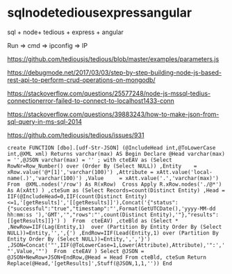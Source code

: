 # sqlnodetediousexpressangular
sql + node+ tedious + express + angular



Run => cmd => ipconfig => IP 

https://github.com/tediousjs/tedious/blob/master/examples/parameters.js

https://debugmode.net/2017/03/03/step-by-step-building-node-js-based-rest-api-to-perform-crud-operations-on-mongodb/

https://stackoverflow.com/questions/25577248/node-js-mssql-tedius-connectionerror-failed-to-connect-to-localhost1433-conn

https://stackoverflow.com/questions/39883243/how-to-make-json-from-sql-query-in-ms-sql-2014

https://github.com/tediousjs/tedious/issues/931






`create FUNCTION [dbo].[udf-Str-JSON] (@IncludeHead int,@ToLowerCase int,@XML xml)
Returns varchar(max)
AS
Begin
    Declare @Head varchar(max) = '',@JSON varchar(max) = ''
    ; with cteEAV as (Select RowNr=Row_Number() over (Order By (Select NULL))
                            ,Entity    = xRow.value('@*[1]','varchar(100)')
                            ,Attribute = xAtt.value('local-name(.)','varchar(100)')
                            ,Value     = xAtt.value('.','varchar(max)') 
                       From  @XML.nodes('/row') As R(xRow) 
                       Cross Apply R.xRow.nodes('./@*') As A(xAtt) )
          ,cteSum as (Select Records=count(Distinct Entity)
                            ,Head = IIF(@IncludeHead=0,IIF(count(Distinct Entity)<=1,'[getResults]','[[getResults]]'),Concat('{"status":{"successful":"true","timestamp":"',Format(GetUTCDate(),'yyyy-MM-dd hh:mm:ss '),'GMT','","rows":"',count(Distinct Entity),'"},"results":[[getResults]]}') ) 
                       From  cteEAV)
          ,cteBld as (Select *
                            ,NewRow=IIF(Lag(Entity,1)  over (Partition By Entity Order By (Select NULL))=Entity,'',',{')
                            ,EndRow=IIF(Lead(Entity,1) over (Partition By Entity Order By (Select NULL))=Entity,',','}')
                            ,JSON=Concat('"',IIF(@ToLowerCase=1,Lower(Attribute),Attribute),'":','"',Value,'"') 
                       From  cteEAV )
    Select @JSON = @JSON+NewRow+JSON+EndRow,@Head = Head From cteBld, cteSum
    Return Replace(@Head,'[getResults]',Stuff(@JSON,1,1,''))
End
`
